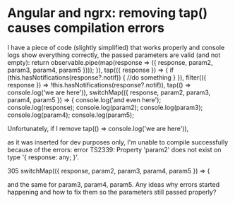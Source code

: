 
# Angular and ngrx: removing tap() causes compilation errors

I have a piece of code (slightly simplified) that works properly and console logs show everything correctly, the passed parameters are valid (and not empty):
  return observable.pipe(map(response => ({ response, param2, param3, param4, param5 })));
}),
tap(({ response }) => {
  if (this.hasNotifications(response?.notif)) {
    //do something
  }
}),
filter(({ response }) => !this.hasNotifications(response?.notif)),
tap(() => console.log('we are here')),
switchMap(({ response, param2, param3, param4, param5 }) => {
  console.log('and even here');
  console.log(response);
  console.log(param2);
  console.log(param3);
  console.log(param4);
  console.log(param5);

Unfortunately, if I remove
tap(() => console.log('we are here')),

as it was inserted for dev purposes only, I'm unable to compile successfully because of the errors:
   error TS2339: Property 'param2' does not exist on type '{ response: any; }'.

305     switchMap(({ response, param2, param3, param4, param5 }) => {

and the same for param3, param4, param5.
Any ideas why errors started happening and how to fix them so the parameters still passed properly?

        